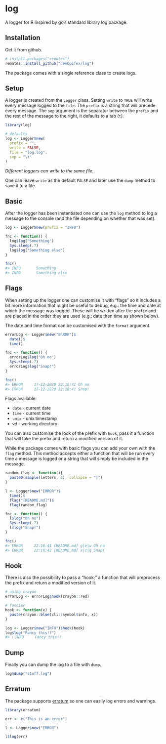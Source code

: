 
<!-- README.md is generated from README.Rmd. Please edit that file -->

<!-- badges: start -->

<!-- badges: end -->

# log

A logger for R inspired by go’s standard library log package.

## Installation

Get it from github.

``` r
# install.packages("remotes")
remotes::install_github("devOpifex/log")
```

The package comes with a single reference class to create logs.

## Setup

A logger is created from the `Logger` class. Setting `write` to `TRUE`
will write every message logged to the `file`. The `prefix` is a string
that will precede every message. The `sep` argument is the separator
between the `prefix` and the rest of the message to the right, it
defaults to a tab (`t`).

``` r
library(log)

# defaults
log <- Logger$new(
  prefix = "",
  write = FALSE,
  file = "log.log",
  sep = "\t"
)
```

*Different loggers can write to the same file.*

One can leave `write` as the default `FALSE` and later use the `dump`
method to save it to a file.

## Basic

After the logger has been instantiated one can use the `log` method to
log a message to the console (and the file depending on whether that was
set).

``` r
log <- Logger$new(prefix = "INFO")

fnc <- function() {
  log$log("Something")
  Sys.sleep(.7)
  log$log("Something else")
}

fnc()
#> INFO       Something 
#> INFO       Something else
```

## Flags

When setting up the logger one can customise it with “flags” so it
includes a bit more information that might be useful to debug, e.g.: the
time and date at which the message was logged. These will be written
after the `prefix` and are placed in the order they are used (e.g.: date
then time as shown below).

The date and time format can be customised with the `format` argument.

``` r
errorLog <- Logger$new("ERROR")$
  date()$
  time()

fnc <- function() {
  errorLog$log("Oh no")
  Sys.sleep(.7)
  errorLog$log("Snap!")
}

fnc()
#> ERROR     17-12-2020 22:18:41 Oh no 
#> ERROR     17-12-2020 22:18:41 Snap!
```

Flags available:

  - `date` - current date
  - `time` - current time
  - `unix` - unix timestamp
  - `wd` - working directory

You can also customise the look of the prefix with `hook`, pass it a
function that will take the prefix and return a modified version of it.

While the package comes with basic flags you can add your own with the
`flag` method. This method accepts either a function that will be run
every time a message is logged or a string that will simply be included
in the message.

``` r
random_flag <- function(){
  paste0(sample(letters, 3), collapse = "|")
}

l <- Logger$new("ERROR")$
  time()$
  flag("[README.md]")$
  flag(random_flag)

fnc <- function() {
  l$log("Oh no")
  Sys.sleep(.7)
  l$log("Snap!")
}

fnc()
#> ERROR     22:18:41 [README.md] g|e|w Oh no 
#> ERROR     22:18:42 [README.md] x|c|q Snap!
```

## Hook

There is also the possibility to pass a “hook;” a function that will
preprocess the prefix and return a modified version of it.

``` r
# using crayon
errorLog <- errorLog$hook(crayon::red)

# fancier
hook <- function(x) {
  paste(crayon::blue(cli::symbol$info, x))
}

log <- Logger$new("INFO")$hook(hook)
log$log("Fancy this!?")
#> ℹ INFO     Fancy this!?
```

## Dump

Finally you can dump the log to a file with `dump`.

``` r
log$dump("stuff.log")
```

## Erratum

The package supports [erratum](https://github.com/devOpifex/erratum) so
one can easily log errors and warnings.

``` r
library(erratum)

err <- e("This is an error")

l <- Logger$new("ERROR")

l$log(err)
```
